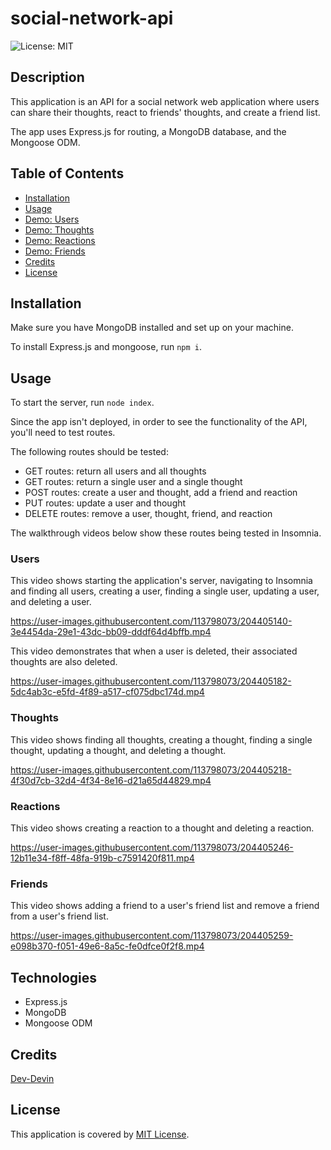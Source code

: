 # social-network-api

![License: MIT](https://img.shields.io/badge/License-MIT-yellow.svg)

## Description

This application is an API for a social network web application where users can share their thoughts, react to friends' thoughts, and create a friend list. 

The app uses Express.js for routing, a MongoDB database, and the Mongoose ODM.

## Table of Contents

- [Installation](#installation)
- [Usage](#usage)
- [Demo: Users](#users)
- [Demo: Thoughts](#thoughts)
- [Demo: Reactions](#reactions)
- [Demo: Friends](#friends)
- [Credits](#credits)
- [License](#license)

## Installation

Make sure you have MongoDB installed and set up on your machine. 

To install Express.js and mongoose, run ```npm i```.

## Usage

To start the server, run ```node index```.

Since the app isn't deployed, in order to see the functionality of the API, you'll need to test routes.

The following routes should be tested:  
 - GET routes: return all users and all thoughts  
 - GET routes: return a single user and a single thought  
 - POST routes: create a user and thought, add a friend and reaction  
 - PUT routes: update a user and thought  
 - DELETE routes: remove a user, thought, friend, and reaction  

 The walkthrough videos below show these routes being tested in Insomnia.

 ### Users
 This video shows starting the application's server, navigating to Insomnia and finding all users, creating a user, finding a single user, updating a user, and deleting a user.

https://user-images.githubusercontent.com/113798073/204405140-3e4454da-29e1-43dc-bb09-dddf64d4bffb.mp4

 This video demonstrates that when a user is deleted, their associated thoughts are also deleted. 

https://user-images.githubusercontent.com/113798073/204405182-5dc4ab3c-e5fd-4f89-a517-cf075dbc174d.mp4

 ### Thoughts
 This video shows finding all thoughts, creating a thought, finding a single thought, updating a thought, and deleting a thought.

https://user-images.githubusercontent.com/113798073/204405218-4f30d7cb-32d4-4f34-8e16-d21a65d44829.mp4

 ### Reactions
 This video shows creating a reaction to a thought and deleting a reaction.

https://user-images.githubusercontent.com/113798073/204405246-12b11e34-f8ff-48fa-919b-c7591420f811.mp4

 ### Friends
 This video shows adding a friend to a user's friend list and remove a friend from a user's friend list.

https://user-images.githubusercontent.com/113798073/204405259-e098b370-f051-49e6-8a5c-fe0dfce0f2f8.mp4

## Technologies

 - Express.js
 - MongoDB
 - Mongoose ODM


## Credits

[Dev-Devin](https://github.com/Dev-Devin)

## License

This application is covered by [MIT License](https://choosealicense.com/licenses/mit/).